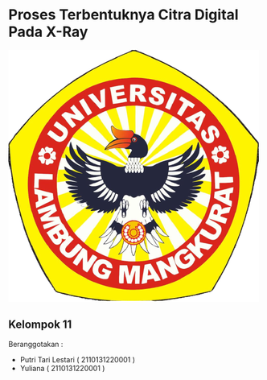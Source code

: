 # Proses Terbentuknya Citra Digital Pada X-Ray
![logo ULM](/Logo-ULM.png)
## Kelompok 11 
Beranggotakan :
- Putri Tari Lestari ( 2110131220001 )
- Yuliana ( 2110131220001 )
